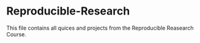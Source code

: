 # Reproducible-Research
This file contains all quices and projects from the Reproducible Reasearch Course.
